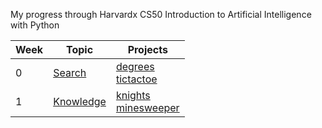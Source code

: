My progress through Harvardx CS50 Introduction to Artificial Intelligence with Python

| Week  | Topic                 |  Projects                         |
|-------|-----------------------|-----------------------------------|
|   0   | [Search](0.Search/)   |   [degrees](0.Search/degrees/) <br> [tictactoe](0.Search/tictactoe/)    |
|   1   | [Knowledge](1.Knowledge/)   |   [knights](1.Knowledge/knights/) <br> [minesweeper](1.Knowledge/minesweeper/)    |